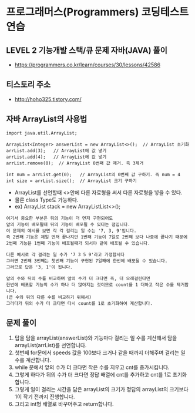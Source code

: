 # 프로그래머스(Programmers) 코딩테스트 연습
## LEVEL 2 기능개발 스택/큐 문제 자바(JAVA) 풀이
- https://programmers.co.kr/learn/courses/30/lessons/42586

## 티스토리 주소
- http://hoho325.tistory.com/


## 자바 ArrayList의 사용법
```
import java.util.ArrayList;

ArrayList<Integer> answerList = new ArrayList<>();  // ArrayList 초기화
arrList.add(3);   // ArrayList에 값 넣기
arrList.add(4);   // ArrayList에 값 넣기
arrList.remove(0);  // ArrayList 0번째 값 제거. 즉 3제거

int num = arrList.get(0);   // ArrayList의 0번째 값 구하기. 즉 num = 4
int size = arrList.size();  // ArrayList 크기 구하기
```

- ArrayList를 선언할때 <>안에 다른 자료형을 써서 다른 자료형을 넣을 수 있다.
- 물론 class Type도 가능하다.
- ex) ArrayList<Character> stack = new ArrayListList<>();

```
여기서 중요한 부분은 뒤의 기능이 더 먼저 구현되어도
앞의 기능이 배포될때 뒤의 기능이 배포될 수 있다는 점입니다.
이 문제의 예시를 보면 각 각 걸리는 일 수는 '7, 3, 9'입니다.
즉 2번째 기능은 제일 먼저 끝나지만 1번째 기능이 7일로 2번째 보다 나중에 끝나기 때문에
2번째 기능은 1번째 기능이 배포될때가 되서야 같이 배포될 수 있습니다.

다른 예시로 각 걸리는 일 수가 '7 3 5 9'라고 가정합시다
그러면 2번째 3번째는 첫번째 기능이 구현된 7일째에 한번에 배포될 수 있습니다.
그러므로 답은 '3, 1'이 됩니다.

앞의 수와 뒤의 수를 비교하며 앞의 수가 더 크다면 즉, 더 오래걸린다면
한번에 배포할 기능의 수가 하나 더 많아지는 것이므로 count를 1 더하고 작은 수를 제거합니다.
(큰 수와 뒤의 다른 수를 비교하기 위해서)
그러다가 뒤의 수가 더 크다면 다시 count를 1로 초기화하여 계산합니다.
```

## 문제 풀이
1. 답을 담을 arrayList(answerList)와 기능마다 걸리는 일 수를 계산해서 담을 arrayList(arrList)를 선언합니다.
2. 첫번째 for문에서 speeds 값을 100보다 크거나 같을 때까지 더해주며 걸리는 일 수를 계산합니다.
3. while 문에서 앞의 수가 더 크다면 작은 수를 지우고 cnt를 증가시킵니다.
4. 그렇게 하다가 뒤의 수가 더 크다면 정답 배열에 cnt를 추가하고 cnt를 1로 초기화합니다.
5. 그렇게 일이 걸리는 시간을 담은 arrayList의 크기가 정답의 arrayList의 크기보다 1이 작기 전까지 진행합니다.
6. 그리고 int형 배열로 바꾸어주고 return합니다.
